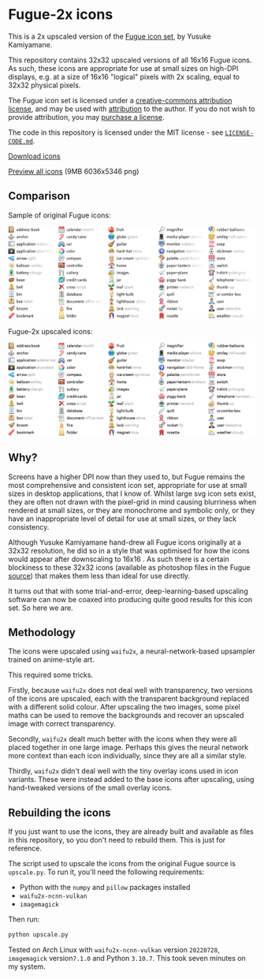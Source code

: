 Fugue-2x icons
==============

This is a 2x upscaled version of the [Fugue icon set](https://p.yusukekamiyamane.com/),
by Yusuke Kamiyamane.

This repository contains 32x32 upscaled versions of all 16x16 Fugue icons. As such,
these icons are appropriate for use at small sizes on high-DPI displays, e.g. at a size
of 16x16 "logical" pixels with 2x scaling, equal to 32x32 physical pixels.

The Fugue icon set is licensed under a [creative-commons attribution
license](http://creativecommons.org/licenses/by/3.0/), and may be used with
[attribution](https://p.yusukekamiyamane.com/icons/attribution/) to the author. If you
do not wish to provide attribution, you may [purchase a
license](https://p.yusukekamiyamane.com/icons/license/).

The code in this repository is licensed under the MIT license - see
[`LICENSE-CODE.md`](LICENSE-CODE.md).

[Download icons](http://github.com/chrisjbillington/fugue-2x-icons/archive/master.zip)

[Preview all icons](https://github.com/chrisjbillington/fugue-2x-icons/raw/master/all.png) (9MB 6036x5346 png)

Comparison
----------

Sample of original Fugue icons:

[<img src="./mini-preview-orig.png"
      srcset="./mini-preview-orig.png 1x ./mini-preview-orig.png 2x"/>
  ](./mini-preview-orig.png)

Fugue-2x upscaled icons:

[<img src="./mini-preview-icons-2x.png"
      srcset="./mini-preview-icons-2x.png 1x ./mini-preview-icons-2x.png 2x"/>
  ](./mini-preview-icons-2x.png)


Why?
----

Screens have a higher DPI now than they used to, but Fugue remains the most
comprehensive and consistent icon set, appropriate for use at small sizes in desktop
applications, that I know of. Whilst large svg icon sets exist, they are often not drawn
with the pixel-grid in mind causing blurriness when rendered at small sizes, or they are
monochrome and symbolic only, or they have an inappropriate level of detail for use at
small sizes, or they lack consistency.

Although Yusuke Kamiyamane hand-drew all Fugue icons originally at a 32x32 resolution,
he did so in a style that was optimised for how the icons would appear after downscaling
to 16x16 . As such there is a certain blockiness to these 32x32 icons (available as
photoshop files in the Fugue
[source](https://p.yusukekamiyamane.com/icons/downloads/fugue-icons-3.5.6-src.zip)) that
makes them less than ideal for use directly.

It turns out that with some trial-and-error, deep-learning-based upscaling software can
now be coaxed into producing quite good results for this icon set. So here we are.

Methodology
-----------

The icons were upscaled using `waifu2x`, a neural-network-based upsampler trained on
anime-style art.

This required some tricks.

Firstly, because `waifu2x` does not deal well with transparency, two versions of the
icons are upscaled, each with the transparent background replaced with a different solid
colour. After upscaling the two images, some pixel maths can be used to remove the
backgrounds and recover an upscaled image with correct transparency.

Secondly, `waifu2x` dealt much better with the icons when they were all placed together
in one large image. Perhaps this gives the neural network more context than each icon
individually, since they are all a similar style.

Thirdly, `waifu2x` didn't deal well with the tiny overlay icons used in icon variants.
These were instead added to the base icons after upscaling, using hand-tweaked versions
of the small overlay icons.

Rebuilding the icons
--------------------

If you just want to use the icons, they are already built and available as files in this
repository, so you don't need to rebuild them. This is just for reference.

The script used to upscale the icons from the original Fugue source is `upscale.py`. To
run it, you'll need the following requirements:

* Python with the `numpy` and `pillow` packages installed
* `waifu2x-ncnn-vulkan`
* `imagemagick`

Then run:

```bash
python upscale.py
```

Tested on Arch Linux with `waifu2x-ncnn-vulkan` version `20220728`, `imagemagick`
version`7.1.0` and Python `3.10.7`. This took seven minutes on my system.
